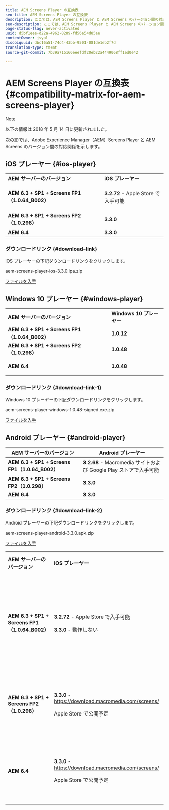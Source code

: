 ```yaml
---
title: AEM Screens Player の互換表
seo-title: AEM Screens Player の互換表
description: ここでは、AEM Screens Player と AEM Screens のバージョン間の対応関係を示します。
seo-description: ここでは、AEM Screens Player と AEM Screens のバージョン間の対応関係を示します。
page-status-flag: never-activated
uuid: d5bf1eee-d22a-4962-8289-fd56a54d85ae
contentOwner: jsyal
discoiquuid: dbc16a51-74c4-43bb-9501-081de1eb2f7d
translation-type: tm+mt
source-git-commit: 7b39a715166eeefdf20eb22a4449068ff1ed0e42

---
```



# AEM Screens Player の互換表 {#compatibility-matrix-for-aem-screens-player}

>[!NOTE]
>
>以下の情報は 2018 年 5 月 14 日に更新されました。

次の節では、Adobe Experience Manager（AEM）Screens Player と AEM Screens のバージョン間の対応関係を示します。

## iOS プレーヤー {#ios-player}

<table> 
 <tbody>
  <tr>
   <td><strong>AEM サーバーのバージョン</strong></td> 
   <td><strong>iOS プレーヤー</strong></td> 
  </tr>
  <tr>
   <td><strong>AEM 6.3 + SP1 + Screens FP1（1.0.64_B002）</strong></td> 
   <td><p><strong>3.2.72</strong> - Apple Store で入手可能</p> <p> </p> </td> 
  </tr>
  <tr>
   <td><strong><strong>AEM 6.3 + SP1 + Screens FP2（1.0.298）</strong></strong></td> 
   <td><p><strong>3.3.0</strong> </p> <p> </p> </td> 
  </tr>
  <tr>
   <td><strong>AEM 6.4</strong></td> 
   <td><strong>3.3.0</strong> </td> 
  </tr>
 </tbody>
</table>

### ダウンロードリンク {#download-link}

iOS プレーヤーの下記ダウンロードリンクをクリックします。

aem-screens-player-ios-3.3.0.ipa.zip

[ファイルを入手](assets/aem-screens-player-ios-330ipa.zip)

## Windows 10 プレーヤー {#windows-player}

<table> 
 <tbody>
  <tr>
   <td><strong>AEM サーバーのバージョン</strong></td> 
   <td><strong>Windows 10 プレーヤー</strong></td> 
  </tr>
  <tr>
   <td><strong>AEM 6.3 + SP1 + Screens FP1（1.0.64_B002）</strong></td> 
   <td><strong>1.0.12</strong><br /> </td> 
  </tr>
  <tr>
   <td><strong><strong>AEM 6.3 + SP1 + Screens FP2（1.0.298）</strong></strong></td> 
   <td><strong>1.0.48 </strong></td> 
  </tr>
  <tr>
   <td><strong>AEM 6.4</strong></td> 
   <td><p><strong>1.0.48 </strong></p> </td> 
  </tr>
 </tbody>
</table>

### ダウンロードリンク {#download-link-1}

Windows 10 プレーヤーの下記ダウンロードリンクをクリックします。

aem-screens-player-windows-1.0.48-signed.exe.zip

[ファイルを入手](assets/aem-screens-player-windows-1048-signedexe.zip)

## Android プレーヤー {#android-player}

| **AEM サーバーのバージョン** | **Android プレーヤー** |
|---|---|
| **AEM 6.3 + SP1 + Screens FP1（1.0.64_B002）** | **3.2.68** - Macromedia サイトおよび Google Play ストアで入手可能 |
| **AEM 6.3 + SP1 + Screens FP2（1.0.298）** | **3.3.0** |
| **AEM 6.4** | **3.3.0** |

### ダウンロードリンク {#download-link-2}

Android プレーヤーの下記ダウンロードリンクをクリックします。

aem-screens-player-android-3.3.0.apk.zip

[ファイルを入手](assets/aem-screens-player-android-330apk.zip)

<table> 
 <tbody>
  <tr>
   <td><strong>AEM サーバーのバージョン</strong></td> 
   <td><strong>iOS プレーヤー</strong></td> 
   <td><strong>Windows 10 プレーヤー</strong></td> 
   <td><strong>Chrome OS プレーヤー</strong><br /> </td> 
   <td><strong>Android プレーヤー</strong></td> 
  </tr>
  <tr>
   <td><strong>AEM 6.3 + SP1 + Screens FP1（1.0.64_B002）</strong></td> 
   <td><p><strong>3.2.72</strong> - Apple Store で入手可能</p> <p><strong>3.3.0</strong> - 動作しない</p> <p> </p> </td> 
   <td><strong>1.0.12</strong> - Macromedia で入手可能</td> 
   <td><p><strong>1.0.30</strong> - Chrome ウェブストアで入手可能。</p> <p>機能パック 1 では非対応</p> </td> 
   <td><strong>3.2.68</strong> - Macromedia サイトおよび Google Play ストアで入手可能</td> 
  </tr>
  <tr>
   <td><strong><strong>AEM 6.3 + SP1 + Screens FP2（1.0.298）</strong></strong></td> 
   <td><p><strong>3.3.0</strong> - <a href="https://download.macromedia.com/screens/">https://download.macromedia.com/screens/</a></p> <p>Apple Store で公開予定</p> <p> </p> </td> 
   <td><strong>1.0.48</strong> - <a href="https://download.macromedia.com/screens/">https://download.macromedia.com/screens/</a></td> 
   <td><p><strong>1.0.42 - </strong></p> <p>Chrome ウェブストアで公開予定</p> </td> 
   <td><strong>3.3.0</strong> - <a href="https://download.macromedia.com/screens/">https://download.macromedia.com/screens/</a></td> 
  </tr>
  <tr>
   <td><strong>AEM 6.4</strong></td> 
   <td><p><strong>3.3.0</strong> - <a href="https://download.macromedia.com/screens/">https://download.macromedia.com/screens/</a></p> <p>Apple Store で公開予定</p> </td> 
   <td><p><strong>1.0.48 -</strong><br /> </p> <p><a href="https://download.macromedia.com/screens/">https://download.macromedia.com/screens/</a></p> </td> 
   <td><p><strong>1.0.42 - </strong></p> <p>Chrome ウェブストアで公開予定</p> </td> 
   <td><strong>3.3.0</strong> - <a href="https://download.macromedia.com/screens/">https://download.macromedia.com/screens/</a></td> 
  </tr>
 </tbody>
</table>

